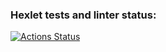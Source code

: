 ### Hexlet tests and linter status:
[![Actions Status](https://github.com/FilimonovNikita/php-project-45/actions/workflows/hexlet-check.yml/badge.svg)](https://github.com/FilimonovNikita/php-project-45/actions)